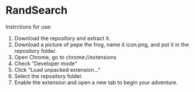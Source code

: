 # RandSearch

Instrctions for use:

1. Download the repository and extract it.
2. Download a picture of pepe the frog, name it icon.png, and put it in the repository folder.
3. Open Chrome, go to chrome://extensions
4. Check "Developer mode"
5. Click "Load unpacked extension..."
6. Select the repository folder.
7. Enable the extension and open a new tab to begin your adventure.
